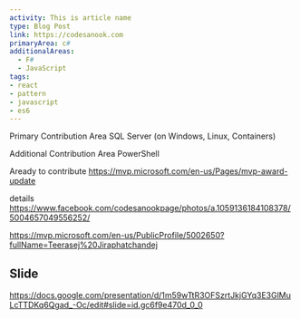 ```yaml
---
activity: This is article name
type: Blog Post
link: https://codesanook.com
primaryArea: c#
additionalAreas: 
  - F# 
  - JavaScript
tags:	
- react
- pattern
- javascript
- es6
---
```


Primary Contribution Area
  SQL Server (on Windows, Linux, Containers)

Additional Contribution Area
  PowerShell

Aready to contribute 
https://mvp.microsoft.com/en-us/Pages/mvp-award-update

details
https://www.facebook.com/codesanookpage/photos/a.1059136184108378/5004657049556252/

https://mvp.microsoft.com/en-us/PublicProfile/5002650?fullName=Teerasej%20Jiraphatchandej




## Slide
https://docs.google.com/presentation/d/1m59wTtR3OFSzrtJkjGYq3E3GlMuLcTTDKq6Qgad_-Oc/edit#slide=id.gc6f9e470d_0_0

